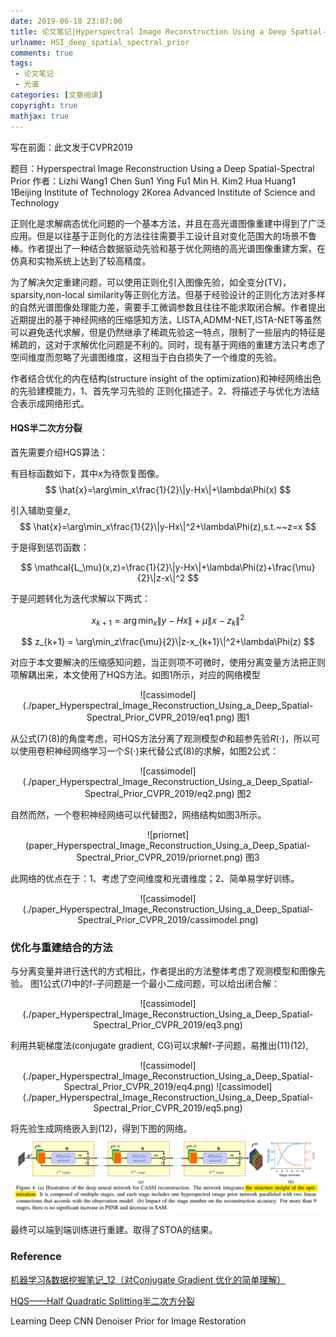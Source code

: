 ```yaml
---
date: 2019-06-18 23:07:00
title: 论文笔记|Hyperspectral Image Reconstruction Using a Deep Spatial-Spectral Prior
urlname: HSI_deep_spatial_spectral_prior
comments: true
tags:
 - 论文笔记
 - 光谱
categories: [文章阅读]
copyright: true
mathjax: true
---
```



写在前面：此文发于CVPR2019

[//]:，并公布了[代码](https://github.com/JiaRenChang/PSMNet)

题目：Hyperspectral Image Reconstruction Using a Deep Spatial-Spectral Prior
作者：Lizhi Wang1 Chen Sun1 Ying Fu1 Min H. Kim2 Hua Huang1
1Beijing Institute of Technology 2Korea Advanced Institute of Science and Technology

<!--more-->


正则化是求解病态优化问题的一个基本方法，并且在高光谱图像重建中得到了广泛应用。但是以往基于正则化的方法往往需要手工设计且对变化范围大的场景不鲁棒。作者提出了一种结合数据驱动先验和基于优化网络的高光谱图像重建方案，在仿真和实物系统上达到了较高精度。

为了解决欠定重建问题，可以使用正则化引入图像先验，如全变分(TV)，sparsity,non-local similarity等正则化方法。但基于经验设计的正则化方法对多样的自然光谱图像处理能力差，需要手工微调参数且往往不能求取闭合解。作者提出近期提出的基于神经网络的压缩感知方法，LISTA,ADMM-NET,ISTA-NET等虽然可以避免迭代求解，但是仍然继承了稀疏先验这一特点，限制了一些层内的特征是稀疏的，这对于求解优化问题是不利的。同时，现有基于网络的重建方法只考虑了空间维度而忽略了光谱图维度，这相当于白白损失了一个维度的先验。

作者结合优化的内在结构(structure insight of the optimization)和神经网络出色的先验建模能力，1、首先学习先验的 正则化描述子。2、将描述子与优化方法结合表示成网络形式。



#### HQS半二次方分裂
首先需要介绍HQS算法：

有目标函数如下，其中$x$为待恢复图像。
$$
\hat{x}=\arg\min_x\frac{1}{2}\|y-Hx\|+\lambda\Phi(x)
$$

引入辅助变量$z$,
$$
\hat{x}=\arg\min_x\frac{1}{2}\|y-Hx\|^2+\lambda\Phi(z),s.t.~~z=x
$$

于是得到惩罚函数：

$$
\mathcal{L_\mu}(x,z)=\frac{1}{2}\|y-Hx\|+\lambda\Phi(z)+\frac{\mu}{2}\|z-x\|^2
$$


于是问题转化为迭代求解以下两式：

$$
x_{k+1}=\arg\min_x\|y-Hx\|+\mu\|x-z_k\|^2
$$

$$
z_{k+1} = \arg\min_z\frac{\mu}{2}\|z-x_{k+1}\|^2+\lambda\Phi(z)
$$


对应于本文要解决的压缩感知问题，当正则项不可微时，使用分离变量方法把正则项解耦出来，本文使用了HQS方法。如图1所示，对应的网络模型

<div align = center>
![cassimodel](./paper_Hyperspectral_Image_Reconstruction_Using_a_Deep_Spatial-Spectral_Prior_CVPR_2019/eq1.png)
图1
</div>


从公式(7)(8)的角度考虑，可HQS方法分离了观测模型$\Phi$和超参先验$R(\cdot)$，所以可以使用卷积神经网络学习一个$S(\cdot)$来代替公式(8)的求解，如图2公式：

<div align = center>
![cassimodel](./paper_Hyperspectral_Image_Reconstruction_Using_a_Deep_Spatial-Spectral_Prior_CVPR_2019/eq2.png)
图2
</div>

自然而然，一个卷积神经网络可以代替图2，网络结构如图3所示。

<div align = center>
![priornet](paper_Hyperspectral_Image_Reconstruction_Using_a_Deep_Spatial-Spectral_Prior_CVPR_2019/priornet.png)
图3</div>

此网络的优点在于：1、考虑了空间维度和光谱维度；2、简单易学好训练。


<div align = center>
![cassimodel](./paper_Hyperspectral_Image_Reconstruction_Using_a_Deep_Spatial-Spectral_Prior_CVPR_2019/cassimodel.png)
</div>

### 优化与重建结合的方法

与分离变量并进行迭代的方式相比，作者提出的方法整体考虑了观测模型和图像先验。
图1公式(7)中的f-子问题是一个最小二成问题，可以给出闭合解：


<div align = center>
![cassimodel](./paper_Hyperspectral_Image_Reconstruction_Using_a_Deep_Spatial-Spectral_Prior_CVPR_2019/eq3.png)
</div>

利用共轭梯度法(conjugate gradient, CG)可以求解f-子问题，易推出(11)(12),
<div align = center>
![cassimodel](./paper_Hyperspectral_Image_Reconstruction_Using_a_Deep_Spatial-Spectral_Prior_CVPR_2019/eq4.png)
![cassimodel](./paper_Hyperspectral_Image_Reconstruction_Using_a_Deep_Spatial-Spectral_Prior_CVPR_2019/eq5.png)
</div>

将先验生成网络嵌入到(12)，得到下图的网络。
![reconstructionnet](./paper_Hyperspectral_Image_Reconstruction_Using_a_Deep_Spatial-Spectral_Prior_CVPR_2019/reconstructionnet.png)

最终可以端到端训练进行重建。取得了STOA的结果。

### Reference
[机器学习&数据挖掘笔记_12（对Conjugate Gradient 优化的简单理解）](https://www.cnblogs.com/tornadomeet/p/3265225.html)

[HQS——Half Quadratic Splitting半二次方分裂](https://www.cnblogs.com/wxl845235800/p/10734866.html)


Learning Deep CNN Denoiser Prior for Image Restoration




